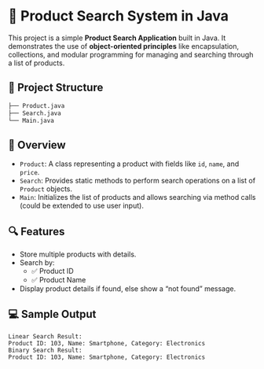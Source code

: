 # 🛒 Product Search System in Java

This project is a simple **Product Search Application** built in Java. It demonstrates the use of **object-oriented principles** like encapsulation, collections, and modular programming for managing and searching through a list of products.

## 📁 Project Structure

```bash
├── Product.java 
├── Search.java 
└── Main.java
```


## 🧠 Overview

- `Product`: A class representing a product with fields like `id`, `name`, and `price`.
- `Search`: Provides static methods to perform search operations on a list of `Product` objects.
- `Main`: Initializes the list of products and allows searching via method calls (could be extended to use user input).

## 🔍 Features

- Store multiple products with details.
- Search by:
  - ✅ Product ID
  - ✅ Product Name
- Display product details if found, else show a “not found” message.

## 💻 Sample Output

```text
Linear Search Result:
Product ID: 103, Name: Smartphone, Category: Electronics
Binary Search Result:
Product ID: 103, Name: Smartphone, Category: Electronics
```